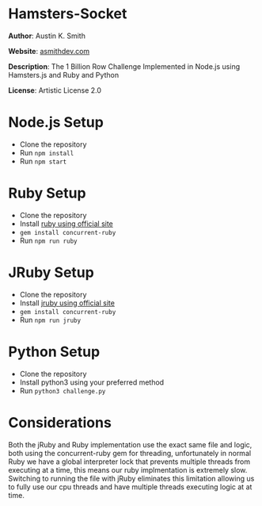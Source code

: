 # Hamsters-Socket

**Author**: Austin K. Smith

**Website**: [asmithdev.com](http://www.asmithdev.com)

**Description**: The 1 Billion Row Challenge Implemented in Node.js using Hamsters.js and Ruby and Python

**License**: Artistic License 2.0

# Node.js Setup

* Clone the repository
* Run `npm install`
* Run `npm start`

# Ruby Setup

* Clone the repository
* Install [ruby using official site](https://www.ruby-lang.org/en/documentation/installation/)
* `gem install concurrent-ruby`
* Run `npm run ruby`

# JRuby Setup

* Clone the repository
* Install [jruby using official site](https://www.jruby.org/)
* `gem install concurrent-ruby`
* Run `npm run jruby`

# Python Setup

* Clone the repository
* Install python3 using your preferred method
* Run `python3 challenge.py`

# Considerations

Both the jRuby and Ruby implementation use the exact same file and logic, both using the concurrent-ruby gem for threading, unfortunately in normal Ruby we have
a global interpreter lock that prevents multiple threads from executing at a time, this means our ruby implmentation is extremely slow. Switching to running the file with jRuby
eliminates this limitation allowing us to fully use our cpu threads and have multiple threads executing logic at at time.
